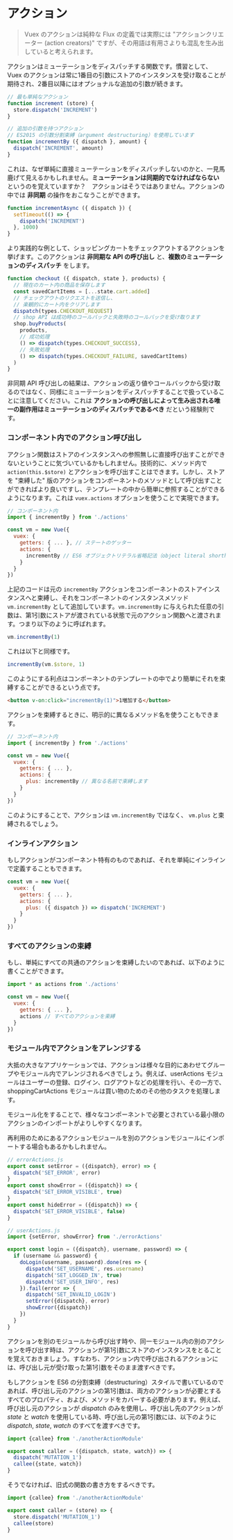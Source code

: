 # アクション

> Vuex のアクションは純粋な Flux の定義では実際には "アクションクリエーター (action creators)" ですが、その用語は有用さよりも混乱を生み出していると考えられます。

アクションはミューテーションをディスパッチする関数です。慣習として、 Vuex のアクションは常に1番目の引数にストアのインスタンスを受け取ることが期待され、2番目以降にはオプショナルな追加の引数が続きます。

``` js
// 最も単純なアクション
function increment (store) {
  store.dispatch('INCREMENT')
}

// 追加の引数を持つアクション
// ES2015 の引数分割束縛（argument destructuring）を使用しています
function incrementBy ({ dispatch }, amount) {
  dispatch('INCREMENT', amount)
}
```

これは、なぜ単純に直接ミューテーションをディスパッチしないのかと、一見馬鹿げて見えるかもしれません。**ミューテーションは同期的でなければならない** というのを覚えていますか？　アクションはそうではありません。アクションの中では **非同期** の操作をおこなうことができます。

``` js
function incrementAsync ({ dispatch }) {
  setTimeout(() => {
    dispatch('INCREMENT')
  }, 1000)
}
```

より実践的な例として、ショッピングカートをチェックアウトするアクションを挙げます。このアクションは **非同期な API の呼び出し** と、**複数のミューテーションのディスパッチ** をします。

``` js
function checkout ({ dispatch, state }, products) {
  // 現在のカート内の商品を保存します
  const savedCartItems = [...state.cart.added]
  // チェックアウトのリクエストを送信し、
  // 楽観的にカート内をクリアします
  dispatch(types.CHECKOUT_REQUEST)
  // shop API は成功時のコールバックと失敗時のコールバックを受け取ります
  shop.buyProducts(
    products,
    // 成功処理
    () => dispatch(types.CHECKOUT_SUCCESS),
    // 失敗処理
    () => dispatch(types.CHECKOUT_FAILURE, savedCartItems)
  )
}
```

非同期 API 呼び出しの結果は、アクションの返り値やコールバックから受け取るのではなく、同様にミューテーションをディスパッチすることで扱っていることに注意してください。これは **アクションの呼び出しによって生み出される唯一の副作用はミューテーションのディスパッチであるべき** だという経験則です。

### コンポーネント内でのアクション呼び出し

アクション関数はストアのインスタンスへの参照無しに直接呼び出すことができないということに気づいているかもしれません。技術的に、メソッド内で `action(this.$store)` とアクションを呼び出すことはできます。しかし、ストアを "束縛した" 版のアクションをコンポーネントのメソッドとして呼び出すことができればより良いですし、テンプレートの中から簡単に参照することができるようになります。これは `vuex.actions` オプションを使うことで実現できます。

``` js
// コンポーネント内
import { incrementBy } from './actions'

const vm = new Vue({
  vuex: {
    getters: { ... }, // ステートのゲッター
    actions: {
      incrementBy // ES6 オブジェクトリテラル省略記法（object literal shorthand）、同じ名前で束縛します
    }
  }
})
```

上記のコードは元の `incrementBy` アクションをコンポーネントのストアインスタンスへと束縛し、それをコンポーネントのインスタンスメソッド `vm.incrementBy` として追加しています。`vm.incrementBy` に与えられた任意の引数は、第1引数にストアが渡されている状態で元のアクション関数へと渡されます。つまり以下のように呼ばれます。

``` js
vm.incrementBy(1)
```

これは以下と同様です。

``` js
incrementBy(vm.$store, 1)
```

このようにする利点はコンポーネントのテンプレートの中でより簡単にそれを束縛することができるという点です。

``` html
<button v-on:click="incrementBy(1)">1増加する</button>
```

アクションを束縛するときに、明示的に異なるメソッド名を使うこともできます。

``` js
// コンポーネント内
import { incrementBy } from './actions'

const vm = new Vue({
  vuex: {
    getters: { ... },
    actions: {
      plus: incrementBy // 異なる名前で束縛します
    }
  }
})
```

このようにすることで、アクションは `vm.incrementBy` ではなく、 `vm.plus` と束縛されるでしょう。

### インラインアクション

もしアクションがコンポーネント特有のものであれば、それを単純にインラインで定義することもできます。

``` js
const vm = new Vue({
  vuex: {
    getters: { ... },
    actions: {
      plus: ({ dispatch }) => dispatch('INCREMENT')
    }
  }
})
```

### すべてのアクションの束縛

もし、単純にすべての共通のアクションを束縛したいのであれば、以下のように書くことができます。

``` js
import * as actions from './actions'

const vm = new Vue({
  vuex: {
    getters: { ... },
    actions // すべてのアクションを束縛
  }
})
```

### モジュール内でアクションをアレンジする

大抵の大きなアプリケーションでは、アクションは様々な目的にあわせてグループやモジュール内でアレンジされるべきでしょう。例えば、userActions モジュールはユーザーの登録、ログイン、ログアウトなどの処理を行い、その一方で、shoppingCartActions モジュールは買い物のためのその他のタスクを処理します。

モジュール化をすることで、様々なコンポーネントで必要とされている最小限のアクションのインポートがよりしやすくなります。

再利用のためにあるアクションモジュールを別のアクションモジュールにインポートする場合もあるかもしれません。

```javascript
// errorActions.js
export const setError = ({dispatch}, error) => {
  dispatch('SET_ERROR', error)
}
export const showError = ({dispatch}) => {
  dispatch('SET_ERROR_VISIBLE', true)
}
export const hideError = ({dispatch}) => {
  dispatch('SET_ERROR_VISIBLE', false)
}
```

```javascript
// userActions.js
import {setError, showError} from './errorActions'

export const login = ({dispatch}, username, password) => {
  if (username && password) {
    doLogin(username, password).done(res => {
      dispatch('SET_USERNAME', res.username)
      dispatch('SET_LOGGED_IN', true)
      dispatch('SET_USER_INFO', res)
    }).fail(error => {
      dispatch('SET_INVALID_LOGIN')
      setError({dispatch}, error)
      showError({dispatch})
    })
  }
}

```

アクションを別のモジュールから呼び出す時や、同一モジュール内の別のアクションを呼び出す時は、アクションが第1引数にストアのインスタンスをとることを覚えておきましょう。すなわち、アクション内で呼び出されるアクションには、呼び出し元が受け取った第1引数をそのまま渡すべきです。

もしアクションを ES6 の分割束縛（destructuring）スタイルで書いているのであれば、呼び出し元のアクションの第1引数は、両方のアクションが必要とするすべてのプロパティ、および、メソッドをカバーする必要があります。例えば、呼び出し元のアクションが *dispatch* のみを使用し、呼び出し先のアクションが *state* と *watch* を使用している時、呼び出し元の第1引数には、以下のように *dispatch*, *state*, *watch* のすべてを渡すべきです。

```javascript
import {callee} from './anotherActionModule'

export const caller = ({dispatch, state, watch}) => {
  dispatch('MUTATION_1')
  callee({state, watch})
}
```

そうでなければ、旧式の関数の書き方をするべきです。

```javascript
import {callee} from './anotherActionModule'

export const caller = (store) => {
  store.dispatch('MUTATION_1')
  callee(store)
}
```

